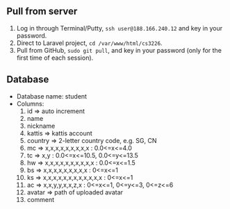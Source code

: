 ## Pull from server
1. Log in through Terminal/Putty, `ssh user@188.166.240.12` and key in your password.
2. Direct to Laravel project, `cd /var/www/html/cs3226`.
3. Pull from GitHub, `sudo git pull`, and key in your password (only for the first time of each session).

## Database
* Database name: student
* Columns:
  1. id => auto increment
  2. name 
  3. nickname
  4. kattis => kattis account
  5. country => 2-letter country code, e.g. SG, CN
  6. mc => x,x,x,x,x,x,x,x,x : 0.0<=x<=4.0
  7. tc => x,y : 0.0<=x<=10.5, 0.0<=y<=13.5
  8. hw => x,x,x,x,x,x,x,x,x,x : 0.0<=x<=1.5
  9. bs  => x,x,x,x,x,x,x,x,x : 0<=x<=1
  10. ks => x,x,x,x,x,x,x,x,x,x,x,x : 0<=x<=1
  11. ac => x,x,y,y,x,x,z,x : 0<=x<=1, 0<=y<=3, 0<=z<=6
  12. avatar => path of uploaded avatar
  13. comment
